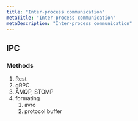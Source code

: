 ```yaml
---
title: "Inter-process communication"
metaTitle: "Inter-process communication"
metaDescription: "Inter-process communication"
---
```


## IPC

### Methods

1. Rest
2. gRPC
3. AMQP, STOMP
4. formating
   1. avro
   2. protocol buffer